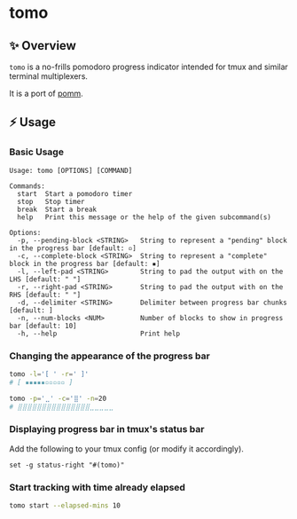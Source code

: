 # tomo

✨ Overview
---

`tomo` is a no-frills pomodoro progress indicator intended for tmux and similar
terminal multiplexers.

It is a port of [pomm](https://github.com/dhth/pomm).

⚡️ Usage
---

### Basic Usage

```text
Usage: tomo [OPTIONS] [COMMAND]

Commands:
  start  Start a pomodoro timer
  stop   Stop timer
  break  Start a break
  help   Print this message or the help of the given subcommand(s)

Options:
  -p, --pending-block <STRING>   String to represent a "pending" block in the progress bar [default: ▫]
  -c, --complete-block <STRING>  String to represent a "complete" block in the progress bar [default: ▪]
  -l, --left-pad <STRING>        String to pad the output with on the LHS [default: " "]
  -r, --right-pad <STRING>       String to pad the output with on the RHS [default: " "]
  -d, --delimiter <STRING>       Delimiter between progress bar chunks [default: ]
  -n, --num-blocks <NUM>         Number of blocks to show in progress bar [default: 10]
  -h, --help                     Print help
```

### Changing the appearance of the progress bar

```bash
tomo -l='[ ' -r=' ]'
# [ ▪▪▪▪▪▫▫▫▫▫ ]

tomo -p='⣀' -c='⣿' -n=20
# ⣿⣿⣿⣿⣿⣿⣿⣿⣿⣿⣿⣿⣿⣿⣿⣀⣀⣀⣀⣀ 
```

### Displaying progress bar in tmux's status bar

Add the following to your tmux config (or modify it accordingly).

```
set -g status-right "#(tomo)"
```

### Start tracking with time already elapsed

```bash
tomo start --elapsed-mins 10
```
